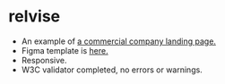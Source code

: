 # relvise

- An example of [a commercial company landing page.](https://flatwhit3.github.io/relvise/)
- Figma template is [here.](https://www.figma.com/community/file/912411543875357758/Relvise---Figma-Consulting-Web-Page-Template)
- Responsive.
- W3C validator completed, no errors or warnings.

